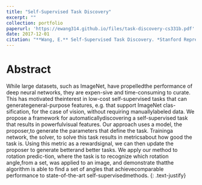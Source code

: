 ```yaml
---
title: "Self-Supervised Task Discovery"
excerpt: ""
collection: portfolio
paperurl: 'https://ewang314.github.io/files/task-discovery-cs331b.pdf'
date: 2017-12-01
citation: "**Wang, E.** Self-Supervised Task Discovery. *Stanford Representation Learning in Computer Vision (CS 331B) Project*, 2017"
---
```

Abstract
======

While large datasets, such as ImageNet, have propelledthe performance of deep neural networks, they are expen-sive and time-consuming to curate.  This has motivated theinterest in low-cost self-supervised tasks that can generategeneral-purpose features, e.g.  that support ImageNet clas-sification, for the case of vision, without requiring manuallylabeled data.   We propose a framework for automaticallydiscovering a self-supervised task that results in powerfulvisual features.  Our approach uses a model, the proposer,to generate the parameters that define the task.   Traininga network,  the solver,  to solve this task results in metricsabout how good the task is.  Using this metric as a rewardsignal, we can then update the proposer to generate betterand better tasks.  We apply our method to rotation predic-tion,  where the task is to recognize which rotation angle,from a set, was applied to an image, and demonstrate thatthe  algorithm  is  able  to  find  a  set  of  angles  that  achievecomparable performance to state-of-the-art self-supervisedmethods.
{: .text-justify}
